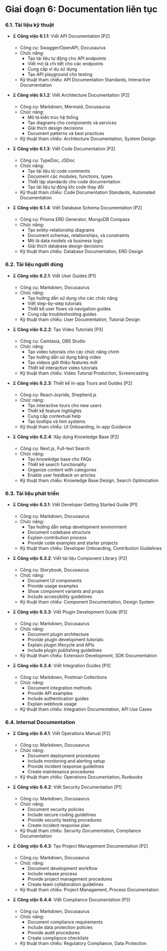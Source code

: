 # Giai đoạn 6: Documentation liên tục

### 6.1. Tài liệu kỹ thuật

- ⏳ **Công việc 6.1.1**: Viết API Documentation [P2]

  - Công cụ: Swagger/OpenAPI, Docusaurus
  - Chức năng:
    - Tạo tài liệu tự động cho API endpoints
    - Viết mô tả chi tiết cho các endpoints
    - Cung cấp ví dụ sử dụng
    - Tạo API playground cho testing
  - Kỹ thuật tham chiếu: API Documentation Standards, Interactive Documentation

- ⏳ **Công việc 6.1.2**: Viết Architecture Documentation [P2]

  - Công cụ: Markdown, Mermaid, Docusaurus
  - Chức năng:
    - Mô tả kiến trúc hệ thống
    - Tạo diagrams cho components và services
    - Giải thích design decisions
    - Document patterns và best practices
  - Kỹ thuật tham chiếu: Architecture Documentation, System Design

- ⏳ **Công việc 6.1.3**: Viết Code Documentation [P2]

  - Công cụ: TypeDoc, JSDoc
  - Chức năng:
    - Tạo tài liệu từ code comments
    - Document các modules, functions, types
    - Thiết lập standards cho code documentation
    - Tạo tài liệu tự động khi code thay đổi
  - Kỹ thuật tham chiếu: Code Documentation Standards, Automated Documentation

- ⏳ **Công việc 6.1.4**: Viết Database Schema Documentation [P2]

  - Công cụ: Prisma ERD Generator, MongoDB Compass
  - Chức năng:
    - Tạo entity-relationship diagrams
    - Document schemas, relationships, và constraints
    - Mô tả data models và business logic
    - Giải thích database design decisions
  - Kỹ thuật tham chiếu: Database Documentation, ERD Design

### 6.2. Tài liệu người dùng

- ⏳ **Công việc 6.2.1**: Viết User Guides [P1]

  - Công cụ: Markdown, Docusaurus
  - Chức năng:
    - Tạo hướng dẫn sử dụng cho các chức năng
    - Viết step-by-step tutorials
    - Thiết kế user flows và navigation guides
    - Cung cấp troubleshooting guides
  - Kỹ thuật tham chiếu: User Documentation, Tutorial Design

- ⏳ **Công việc 6.2.2**: Tạo Video Tutorials [P3]

  - Công cụ: Camtasia, OBS Studio
  - Chức năng:
    - Tạo video tutorials cho các chức năng chính
    - Tạo hướng dẫn sử dụng bằng video
    - Tạo videos giới thiệu features mới
    - Thiết kế interactive video tutorials
  - Kỹ thuật tham chiếu: Video Tutorial Production, Screencasting

- ⏳ **Công việc 6.2.3**: Thiết kế In-app Tours and Guides [P2]

  - Công cụ: React-Joyride, Shepherd.js
  - Chức năng:
    - Tạo interactive tours cho new users
    - Thiết kế feature highlights
    - Cung cấp contextual help
    - Tạo tooltips và hint systems
  - Kỹ thuật tham chiếu: UI Onboarding, In-app Guidance

- ⏳ **Công việc 6.2.4**: Xây dựng Knowledge Base [P2]

  - Công cụ: Next.js, Full-text Search
  - Chức năng:
    - Tạo knowledge base cho FAQs
    - Thiết kế search functionality
    - Organize content with categories
    - Enable user feedback on articles
  - Kỹ thuật tham chiếu: Knowledge Base Design, Search Optimization

### 6.3. Tài liệu phát triển

- ⏳ **Công việc 6.3.1**: Viết Developer Getting Started Guide [P1]

  - Công cụ: Markdown, Docusaurus
  - Chức năng:
    - Tạo hướng dẫn setup development environment
    - Document codebase structure
    - Explain contribution process
    - Provide code examples and starter projects
  - Kỹ thuật tham chiếu: Developer Onboarding, Contribution Guidelines

- ⏳ **Công việc 6.3.2**: Viết tài liệu Component Library [P2]

  - Công cụ: Storybook, Docusaurus
  - Chức năng:
    - Document UI components
    - Provide usage examples
    - Show component variants and props
    - Include accessibility guidelines
  - Kỹ thuật tham chiếu: Component Documentation, Design System

- ⏳ **Công việc 6.3.3**: Viết Plugin Development Guide [P3]

  - Công cụ: Markdown, Docusaurus
  - Chức năng:
    - Document plugin architecture
    - Provide plugin development tutorials
    - Explain plugin lifecycle and APIs
    - Include plugin publishing guidelines
  - Kỹ thuật tham chiếu: Extension Development, SDK Documentation

- ⏳ **Công việc 6.3.4**: Viết Integration Guides [P3]

  - Công cụ: Markdown, Postman Collections
  - Chức năng:
    - Document integration methods
    - Provide API examples
    - Include authentication guides
    - Explain webhook usage
  - Kỹ thuật tham chiếu: Integration Documentation, API Use Cases

### 6.4. Internal Documentation

- ⏳ **Công việc 6.4.1**: Viết Operations Manual [P2]

  - Công cụ: Markdown, Docusaurus
  - Chức năng:
    - Document deployment procedures
    - Include monitoring and alerting setup
    - Provide incident response guidelines
    - Create maintenance procedures
  - Kỹ thuật tham chiếu: Operations Documentation, Runbooks

- ⏳ **Công việc 6.4.2**: Viết Security Documentation [P1]

  - Công cụ: Markdown, Docusaurus
  - Chức năng:
    - Document security policies
    - Include secure coding guidelines
    - Provide security testing procedures
    - Create incident response plan
  - Kỹ thuật tham chiếu: Security Documentation, Compliance Documentation

- ⏳ **Công việc 6.4.3**: Tạo Project Management Documentation [P2]

  - Công cụ: Markdown, Docusaurus
  - Chức năng:
    - Document development workflow
    - Include release process
    - Provide project management procedures
    - Create team collaboration guidelines
  - Kỹ thuật tham chiếu: Project Management, Process Documentation

- ⏳ **Công việc 6.4.4**: Viết Compliance Documentation [P3]

  - Công cụ: Markdown, Docusaurus
  - Chức năng:
    - Document compliance requirements
    - Include data protection policies
    - Provide audit procedures
    - Create compliance checklists
  - Kỹ thuật tham chiếu: Regulatory Compliance, Data Protection

